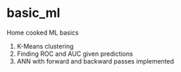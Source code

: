 # basic_ml
Home cooked ML basics

1. K-Means clustering
2. Finding ROC and AUC given predictions
3. ANN with forward and backward passes implemented
